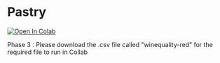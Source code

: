 # Pastry
[![Open In Colab](https://colab.research.google.com/assets/colab-badge.svg)](https://colab.research.google.com/github/LGegino/pastry/blob/main/PHASE_3_data_mining.ipynb)


Phase 3 : 
Please download the .csv file called "winequality-red" for the required file to run in Collab

